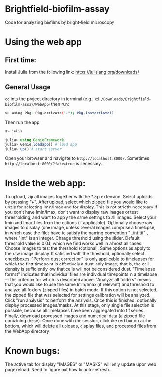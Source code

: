 # Brightfield-biofilm-assay
Code for analyzing biofilms by bright-field microscopy

# Using the web app
## First time:
Install Julia from the following link: https://julialang.org/downloads/

## General Usage

`cd` into the project directory in terminal (e.g., `cd /Downloads/Brightfield-biofilm-assay/WebApp`) then run:

```bash
$> using Pkg; Pkg.activate("."); Pkg.instantiate()
`````

Then run the app

```bash
$> julia
`````

```julia
julia> using GenieFramework
julia> Genie.loadapp() # load app
julia> up() # start server
`````

Open your browser and navigate to `http://localhost:8000/`. Sometimes `http://localhost:8000/?fake=true` is necessary.

# Inside the web app:
To upload, zip all images together with the *.zip extension. Select uploads by pressing "+". After upload, select which zipped file you would like to unzip for selecting Imin/Imax and for display. This is not strictly necessary if you don't have Imin/Imax, don't want to display raw images or test thresholding, and want to apply the same settings to all images. Select your Imin and Imax files from the options (if applicable). Optionally choose raw images to display (one image, unless
several images comprise a timelapse, in which case the files have to satisfy the naming convention "...int.tif"), where "int" is an integer. Change threshold using the slider. Default threshold value is 0.04, which we find works well in almost all cases. Choose images to test the threshold (optional). Same options as apply to the raw image display. If satisfied with the threshold, optionally select checkboxes. "Perform dust correction" is only applicable to timelapses for which
the first timepoint is effectively a dust-only image; that is, the cell density is sufficiently low that cells will not be considered dust. "Timelapse format" indicates that individual files are individual timepoints in a timelapse -- the criterion for which is described above. "Analyze all folders" means that you would like to use the same Imin/Imax (if relevant) and threshold to analyze all folders (zipped files) in batch mode. If this option is not selected, the zipped file that
was selected for settings calibration will be analyzed. Click "run analysis" to perform the analysis. Once this is finished, optionally display processed images/masks. At this stage, only single file selection is possible, because all timelapses have been aggregated into tif series. Finally, download processed images and numerical data (a zipped file containing these). Once done with the session, click the red button at the bottom, which will delete all uploads, display files,
and processed files from the WebApp directory.

# Known bugs:
The active tab for display "IMAGES" or "MASKS" will only update upon web page reload. Need to figure out how to auto-refresh.
